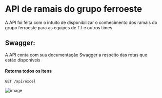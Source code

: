 # API de ramais do grupo ferroeste
A API foi feita com o intuito de disponibilizar o conhecimento dos ramais do grupo ferroeste para as equipes de T.I e outros times


## Swagger:

A API conta com sua documentação Swagger a respeito das rotas que estão disponiveis

#### Retorna todos os itens

```http
GET /api/excel
```



![image](https://github.com/user-attachments/assets/d0a5e604-5756-4ee7-b65f-4ab9cd5b4624)



